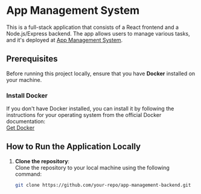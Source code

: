 # App Management System

This is a full-stack application that consists of a React frontend and a Node.js/Express backend. The app allows users to manage various tasks, and it's deployed at [App Management System](https://app-management-system.netlify.app/).

## Prerequisites

Before running this project locally, ensure that you have **Docker** installed on your machine.

### Install Docker

If you don't have Docker installed, you can install it by following the instructions for your operating system from the official Docker documentation:  
[Get Docker](https://docs.docker.com/get-docker/)

## How to Run the Application Locally

1. **Clone the repository**:  
   Clone the repository to your local machine using the following command:

   ```bash
   git clone https://github.com/your-repo/app-management-backend.git
   ```
